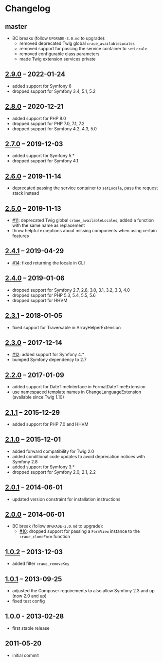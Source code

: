 # Changelog

## master

- BC breaks (follow `UPGRADE-3.0.md` to upgrade):
  - removed deprecated Twig global `craue_availableLocales`
  - removed support for passing the service container to `setLocale`
  - removed configurable class parameters
  - made Twig extension services private

## [2.9.0] – 2022-01-24

- added support for Symfony 6
- dropped support for Symfony 3.4, 5.1, 5.2

[2.9.0]: https://github.com/craue/TwigExtensionsBundle/compare/2.8.0...2.9.0

## [2.8.0] – 2020-12-21

- added support for PHP 8.0
- dropped support for PHP 7.0, 7.1, 7.2
- dropped support for Symfony 4.2, 4.3, 5.0

[2.8.0]: https://github.com/craue/TwigExtensionsBundle/compare/2.7.0...2.8.0

## [2.7.0] – 2019-12-03

- added support for Symfony 5.*
- dropped support for Symfony 4.1

[2.7.0]: https://github.com/craue/TwigExtensionsBundle/compare/2.6.0...2.7.0

## [2.6.0] – 2019-11-14

- deprecated passing the service container to `setLocale`, pass the request stack instead

[2.6.0]: https://github.com/craue/TwigExtensionsBundle/compare/2.5.0...2.6.0

## [2.5.0] – 2019-11-13

- [#11]: deprecated Twig global `craue_availableLocales`, added a function with the same name as replacement
- throw helpful exceptions about missing components when using certain features

[#11]: https://github.com/craue/TwigExtensionsBundle/issues/11
[2.5.0]: https://github.com/craue/TwigExtensionsBundle/compare/2.4.1...2.5.0

## [2.4.1] – 2019-04-29

- [#14]: fixed returning the locale in CLI

[#14]: https://github.com/craue/TwigExtensionsBundle/issues/14
[2.4.1]: https://github.com/craue/TwigExtensionsBundle/compare/2.4.0...2.4.1

## [2.4.0] – 2019-01-06

- dropped support for Symfony 2.7, 2.8, 3.0, 3.1, 3.2, 3.3, 4.0
- dropped support for PHP 5.3, 5.4, 5.5, 5.6
- dropped support for HHVM

[2.4.0]: https://github.com/craue/TwigExtensionsBundle/compare/2.3.1...2.4.0

## [2.3.1] – 2018-01-05

- fixed support for Traversable in ArrayHelperExtension

[2.3.1]: https://github.com/craue/TwigExtensionsBundle/compare/2.3.0...2.3.1

## [2.3.0] – 2017-12-14

- [#12]: added support for Symfony 4.*
- bumped Symfony dependency to 2.7

[#12]: https://github.com/craue/TwigExtensionsBundle/issues/12
[2.3.0]: https://github.com/craue/TwigExtensionsBundle/compare/2.2.0...2.3.0

## [2.2.0] – 2017-01-09

- added support for DateTimeInterface in FormatDateTimeExtension
- use namespaced template names in ChangeLanguageExtension (available since Twig 1.10)

[2.2.0]: https://github.com/craue/TwigExtensionsBundle/compare/2.1.1...2.2.0

## [2.1.1] – 2015-12-29

- added support for PHP 7.0 and HHVM

[2.1.1]: https://github.com/craue/TwigExtensionsBundle/compare/2.1.0...2.1.1

## [2.1.0] – 2015-12-01

- added forward compatibility for Twig 2.0
- added conditional code updates to avoid deprecation notices with Symfony 2.8
- added support for Symfony 3.*
- dropped support for Symfony 2.0, 2.1, 2.2

[2.1.0]: https://github.com/craue/TwigExtensionsBundle/compare/2.0.1...2.1.0

## [2.0.1] – 2014-06-01

- updated version constraint for installation instructions

[2.0.1]: https://github.com/craue/TwigExtensionsBundle/compare/2.0.0...2.0.1

## [2.0.0] – 2014-06-01

- BC break (follow `UPGRADE-2.0.md` to upgrade):
  - [#10]: dropped support for passing a `FormView` instance to the `craue_cloneForm` function

[#10]: https://github.com/craue/TwigExtensionsBundle/issues/10
[2.0.0]: https://github.com/craue/TwigExtensionsBundle/compare/1.0.2...2.0.0

## [1.0.2] – 2013-12-03

- added filter `craue_removeKey`

[1.0.2]: https://github.com/craue/TwigExtensionsBundle/compare/1.0.1...1.0.2

## [1.0.1] – 2013-09-25

- adjusted the Composer requirements to also allow Symfony 2.3 and up (now 2.0 and up)
- fixed test config

[1.0.1]: https://github.com/craue/TwigExtensionsBundle/compare/1.0.0...1.0.1

## 1.0.0 - 2013-02-28

- first stable release

## 2011-05-20

- initial commit

